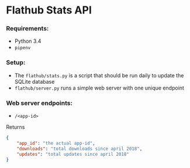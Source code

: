 # Flathub Stats API

### Requirements:

-   Python 3.4
-   `pipenv`

### Setup:

-   The `flathub/stats.py` is a script that should be run daily to update the SQLite database
-   `flathub/server.py` runs a simple web server with one unique endpoint

### Web server endpoints:

-   `/<app-id>`

Returns

```json
{
    "app_id": "the actual app-id",
    "downloads": "total downloads since april 2018",
    "updates": "total updates since april 2018"
}
```
